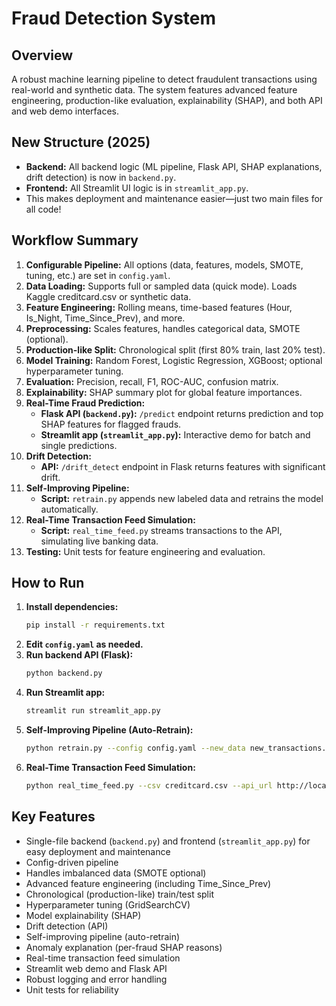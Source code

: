 # Fraud Detection System

## Overview
A robust machine learning pipeline to detect fraudulent transactions using real-world and synthetic data. The system features advanced feature engineering, production-like evaluation, explainability (SHAP), and both API and web demo interfaces.

## New Structure (2025)
- **Backend:** All backend logic (ML pipeline, Flask API, SHAP explanations, drift detection) is now in `backend.py`.
- **Frontend:** All Streamlit UI logic is in `streamlit_app.py`.
- This makes deployment and maintenance easier—just two main files for all code!

## Workflow Summary
1. **Configurable Pipeline:** All options (data, features, models, SMOTE, tuning, etc.) are set in `config.yaml`.
2. **Data Loading:** Supports full or sampled data (quick mode). Loads Kaggle creditcard.csv or synthetic data.
3. **Feature Engineering:** Rolling means, time-based features (Hour, Is_Night, Time_Since_Prev), and more.
4. **Preprocessing:** Scales features, handles categorical data, SMOTE (optional).
5. **Production-like Split:** Chronological split (first 80% train, last 20% test).
6. **Model Training:** Random Forest, Logistic Regression, XGBoost; optional hyperparameter tuning.
7. **Evaluation:** Precision, recall, F1, ROC-AUC, confusion matrix.
8. **Explainability:** SHAP summary plot for global feature importances.
9. **Real-Time Fraud Prediction:**
    - **Flask API (`backend.py`):** `/predict` endpoint returns prediction and top SHAP features for flagged frauds.
    - **Streamlit app (`streamlit_app.py`):** Interactive demo for batch and single predictions.
10. **Drift Detection:**
    - **API:** `/drift_detect` endpoint in Flask returns features with significant drift.
11. **Self-Improving Pipeline:**
    - **Script:** `retrain.py` appends new labeled data and retrains the model automatically.
12. **Real-Time Transaction Feed Simulation:**
    - **Script:** `real_time_feed.py` streams transactions to the API, simulating live banking data.
13. **Testing:** Unit tests for feature engineering and evaluation.

## How to Run
1. **Install dependencies:**
   ```bash
   pip install -r requirements.txt
   ```
2. **Edit `config.yaml` as needed.**
3. **Run backend API (Flask):**
   ```bash
   python backend.py
   ```
4. **Run Streamlit app:**
   ```bash
   streamlit run streamlit_app.py
   ```
5. **Self-Improving Pipeline (Auto-Retrain):**
   ```bash
   python retrain.py --config config.yaml --new_data new_transactions.csv
   ```
6. **Real-Time Transaction Feed Simulation:**
   ```bash
   python real_time_feed.py --csv creditcard.csv --api_url http://localhost:5000/predict --delay 1.0
   ```

## Key Features
- Single-file backend (`backend.py`) and frontend (`streamlit_app.py`) for easy deployment and maintenance
- Config-driven pipeline
- Handles imbalanced data (SMOTE optional)
- Advanced feature engineering (including Time_Since_Prev)
- Chronological (production-like) train/test split
- Hyperparameter tuning (GridSearchCV)
- Model explainability (SHAP)
- Drift detection (API)
- Self-improving pipeline (auto-retrain)
- Anomaly explanation (per-fraud SHAP reasons)
- Real-time transaction feed simulation
- Streamlit web demo and Flask API
- Robust logging and error handling
- Unit tests for reliability




